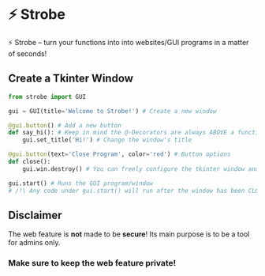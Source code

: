 # ⚡ Strobe
⚡ Strobe – turn your functions into into websites/GUI programs in a matter of seconds!  

## Create a Tkinter Window

```py
from strobe import GUI

gui = GUI(title='Welcome to Strobe!') # Create a new window

@gui.button() # Add a new button
def say_hi(): # Keep in mind the @-Decorators are always ABOVE a function or method, and can't be used "alone"
    gui.set_title('Hi!') # Change the window's title

@gui.button(text='Close Program', color='red') # Button options
def close():
    gui.win.destroy() # You can freely configure the tkinter window and use its methods as you wish!

gui.start() # Runs the GUI program/window
# /!\ Any code under gui.start() will run after the window has been CLOSED!
```

## Disclaimer
The web feature is **not** made to be **secure**! Its main purpose is to be a tool for admins only.
### Make sure to keep the **web feature private**!